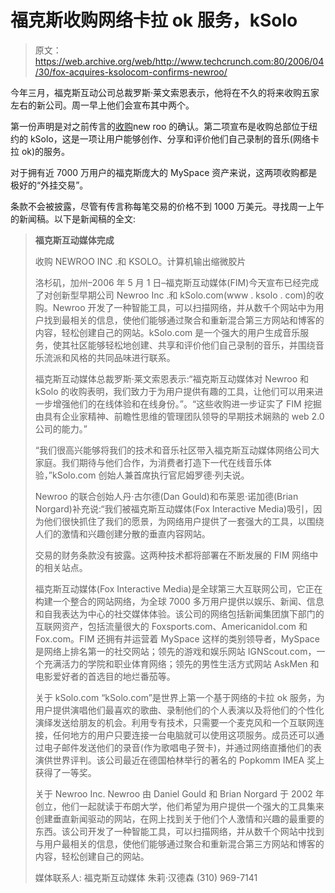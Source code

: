 # 福克斯收购网络卡拉 ok 服务，kSolo

> 原文：<https://web.archive.org/web/http://www.techcrunch.com:80/2006/04/30/fox-acquires-ksolocom-confirms-newroo/>

今年三月，福克斯互动公司总裁罗斯·莱文索恩表示，他将在不久的将来收购五家左右的新公司。周一早上他们会宣布其中两个。

第一份声明是对之前传言的[收购](https://web.archive.org/web/20210802192209/http://www.beta.techcrunch.com/2006/03/14/fox-to-acquire-startup-newroo/)new roo 的确认。第二项宣布是收购总部位于纽约的 kSolo，这是一项让用户能够创作、分享和评价他们自己录制的音乐(网络卡拉 ok)的服务。

对于拥有近 7000 万用户的福克斯庞大的 MySpace 资产来说，这两项收购都是极好的“外挂交易”。

条款不会被披露，尽管有传言称每笔交易的价格不到 1000 万美元。寻找周一上午的新闻稿。以下是新闻稿的全文:

> **福克斯互动媒体完成**
> 
> 收购 NEWROO INC .和 KSOLO。计算机输出缩微胶片
> 
> 洛杉矶，加州–2006 年 5 月 1 日–福克斯互动媒体(FIM)今天宣布已经完成了对创新型早期公司 Newroo Inc .和 kSolo.com(www . ksolo . com)的收购。Newroo 开发了一种智能工具，可以扫描网络，并从数千个网站中为用户找到最相关的信息，使他们能够通过聚合和重新混合第三方网站和博客的内容，轻松创建自己的网站。kSolo.com 是一个强大的用户生成音乐服务，使其社区能够轻松地创建、共享和评价他们自己录制的音乐，并围绕音乐流派和风格的共同品味进行联系。
> 
> 福克斯互动媒体总裁罗斯·莱文索恩表示:“福克斯互动媒体对 Newroo 和 kSolo 的收购表明，我们致力于为用户提供有趣的工具，让他们可以用来进一步增强他们的在线体验和在线身份。”。“这些收购进一步证实了 FIM 挖掘由具有企业家精神、前瞻性思维的管理团队领导的早期技术娴熟的 web 2.0 公司的能力。”
> 
> “我们很高兴能够将我们的技术和音乐社区带入福克斯互动媒体网络公司大家庭。我们期待与他们合作，为消费者打造下一代在线音乐体验，”kSolo.com 创始人兼首席执行官尼姆罗德·列夫说。
> 
> Newroo 的联合创始人丹·古尔德(Dan Gould)和布莱恩·诺加德(Brian Norgard)补充说:“我们被福克斯互动媒体(Fox Interactive Media)吸引，因为他们很快抓住了我们的愿景，为网络用户提供了一套强大的工具，以围绕人们的激情和兴趣创建分散的垂直内容网站。
> 
> 交易的财务条款没有披露。这两种技术都将部署在不断发展的 FIM 网络中的相关站点。
> 
> 福克斯互动媒体(Fox Interactive Media)是全球第三大互联网公司，它正在构建一个整合的网站网络，为全球 7000 多万用户提供以娱乐、新闻、信息和自我表达为中心的社交媒体体验。该公司的网络包括新闻集团旗下部门的互联网资产，包括流量很大的 Foxsports.com、Americanidol.com 和 Fox.com。FIM 还拥有并运营着 MySpace 这样的类别领导者，MySpace 是网络上排名第一的社交网站；领先的游戏和娱乐网站 IGNScout.com，一个充满活力的学院和职业体育网络；领先的男性生活方式网站 AskMen 和电影爱好者的首选目的地烂番茄等。
> 
> 关于 kSolo.com
> “kSolo.com”是世界上第一个基于网络的卡拉 ok 服务，为用户提供演唱他们最喜欢的歌曲、录制他们的个人表演以及将他们的个性化演绎发送给朋友的机会。利用专有技术，只需要一个麦克风和一个互联网连接，任何地方的用户只要连接一台电脑就可以使用这项服务。成员还可以通过电子邮件发送他们的录音(作为歌唱电子贺卡)，并通过网络直播他们的表演供世界评判。该公司最近在德国柏林举行的著名的 Popkomm IMEA 奖上获得了一等奖。
> 
> 关于 Newroo Inc.
> Newroo 由 Daniel Gould 和 Brian Norgard 于 2002 年创立，他们一起就读于布朗大学，他们希望为用户提供一个强大的工具集来创建垂直新闻驱动的网站，在网上找到关于他们个人激情和兴趣的最重要的东西。该公司开发了一种智能工具，可以扫描网络，并从数千个网站中找到与用户最相关的信息，使他们能够通过聚合和重新混合第三方网站和博客的内容，轻松创建自己的网站。
> 
> 媒体联系人:
> 福克斯互动媒体
> 朱莉·汉德森
> (310) 969-7141